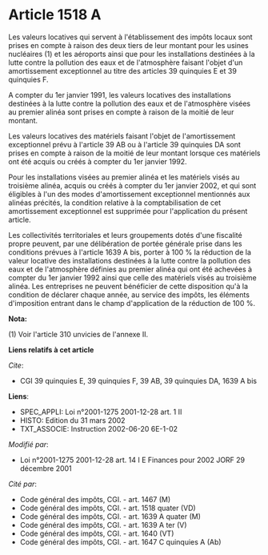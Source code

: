 # Article 1518 A

Les valeurs locatives qui servent à l'établissement des impôts locaux sont prises en compte à raison des deux tiers de leur
montant pour les usines nucléaires (1) et les aéroports ainsi que pour les installations destinées à la lutte contre la
pollution des eaux et de l'atmosphère faisant l'objet d'un amortissement exceptionnel au titre des articles 39 quinquies E et
39 quinquies F.

A compter du 1er janvier 1991, les valeurs locatives des installations destinées à la lutte contre la pollution des eaux et
de l'atmosphère visées au premier alinéa sont prises en compte à raison de la moitié de leur montant.

Les valeurs locatives des matériels faisant l'objet de l'amortissement exceptionnel prévu à l'article 39 AB ou à l'article 39
quinquies DA sont prises en compte à raison de la moitié de leur montant lorsque ces matériels ont été acquis ou créés à
compter du 1er janvier 1992.

Pour les installations visées au premier alinéa et les matériels visés au troisième alinéa, acquis ou créés à compter du 1er
janvier 2002, et qui sont éligibles à l'un des modes d'amortissement exceptionnel mentionnés aux alinéas précités, la
condition relative à la comptabilisation de cet amortissement exceptionnel est supprimée pour l'application du présent
article.

Les collectivités territoriales et leurs groupements dotés d'une fiscalité propre peuvent, par une délibération de portée
générale prise dans les conditions prévues à l'article 1639 A bis, porter à 100 % la réduction de la valeur locative des
installations destinées à la lutte contre la pollution des eaux et de l'atmosphère définies au premier alinéa qui ont été
achevées à compter du 1er janvier 1992 ainsi que celle des matériels visés au troisième alinéa. Les entreprises ne peuvent
bénéficier de cette disposition qu'à la condition de déclarer chaque année, au service des impôts, les éléments d'imposition
entrant dans le champ d'application de la réduction de 100 %.

**Nota:**

(1) Voir l'article 310 unvicies de l'annexe II.

**Liens relatifs à cet article**

_Cite_:

  - CGI 39 quinquies E, 39 quinquies F, 39 AB, 39 quinquies DA, 1639 A bis

**Liens**:

  - SPEC_APPLI: Loi n°2001-1275 2001-12-28 art. 1 II
  - HISTO: Edition du 31 mars 2002
  - TXT_ASSOCIE: Instruction 2002-06-20 6E-1-02

_Modifié par_:

  - Loi n°2001-1275 2001-12-28 art. 14 I E Finances pour 2002 JORF 29 décembre 2001

_Cité par_:

  - Code général des impôts, CGI. - art. 1467 (M)
  - Code général des impôts, CGI. - art. 1518 quater (VD)
  - Code général des impôts, CGI. - art. 1639 A quater (M)
  - Code général des impôts, CGI. - art. 1639 A ter (V)
  - Code général des impôts, CGI. - art. 1640 (VT)
  - Code général des impôts, CGI. - art. 1647 C quinquies A (Ab)
